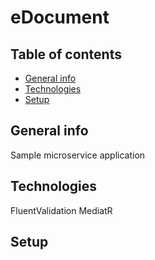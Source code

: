 # eDocument

## Table of contents
* [General info](#general-info)
* [Technologies](#technologies)
* [Setup](#setup)



## General info
Sample microservice application

## Technologies
  FluentValidation
  MediatR







## Setup
